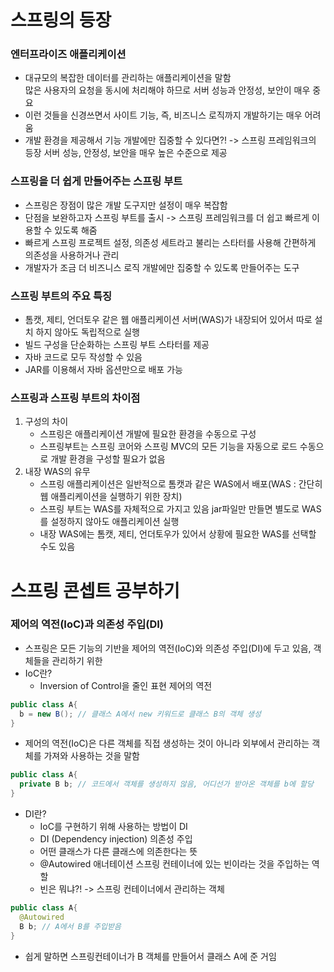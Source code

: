 # 스프링의 등장
### 엔터프라이즈 애플리케이션
  - 대규모의 복잡한 데이터를 관리하는 애플리케이션을 말함<br> 많은 사용자의 요청을 동시에 처리해야 하므로 서버 성능과 안정성, 보안이 매우 중요
  - 이런 것들을 신경쓰면서 사이트 기능, 즉, 비즈니스 로직까지 개발하기는 매우 어려움
  - 개발 환경을 제공해서 기능 개발에만 집중할 수 있다면?! -> 스프링 프레임워크의 등장 서버 성능, 안정성, 보안을 매우 높은 수준으로 제공

### 스프링을 더 쉽게 만들어주는 스프링 부트 
- 스프링은 장점이 많은 개발 도구지만 설정이 매우 복잡함
- 단점을 보완하고자 스프링 부트를 출시 -> 스프링 프레임워크를 더 쉽고 빠르게 이용할 수 있도록 해줌
- 빠르게 스프링 프로젝트 설정, 의존성 세트라고 불리는 스타터를 사용해 간편하게 의존성을 사용하거나 관리
- 개발자가 조금 더 비즈니스 로직 개발에만 집중할 수 있도록 만들어주는 도구

### 스프링 부트의 주요 특징
- 톰캣, 제티, 언더토우 같은 웹 애플리케이션 서버(WAS)가 내장되어 있어서 따로 설치 하지 않아도 독립적으로 실행
- 빌드 구성을 단순화하는 스프링 부트 스타터를 제공
- 자바 코드로 모두 작성할 수 있음
- JAR를 이용해서 자바 옵션만으로 배포 가능

### 스프링과 스프링 부트의 차이점
1. 구성의 차이
   - 스프링은 애플리케이션 개발에 필요한 환경을 수동으로 구성
   - 스프링부트는 스프링 코어와 스프링 MVC의 모든 기능을 자동으로 로드 수동으로 개발 환경을 구성할 필요가 없음
2. 내장 WAS의 유무
   - 스프링 애플리케이션은 일반적으로 톰캣과 같은 WAS에서 배포(WAS : 간단히 웹 애플리케이션을 실행하기 위한 장치)
   - 스프링 부트는 WAS를 자체적으로 가지고 있음 jar파일만 만들면 별도로 WAS를 설정하지 않아도 애플리케이션 실행
   - 내장 WAS에는 톰캣, 제티, 언더토우가 있어서 상황에 필요한 WAS를 선택할 수도 있음

# 스프링 콘셉트 공부하기 

### 제어의 역전(IoC)과 의존성 주입(DI)
- 스프링은 모든 기능의 기반을 제어의 역전(IoC)와 의존성 주입(DI)에 두고 있음, 객체들을 관리하기 위한
- IoC란?
  - Inversion of Control을 줄인 표현 제어의 역전
```java
public class A{
  b = new B(); // 클래스 A에서 new 키워드로 클래스 B의 객체 생성 
}
```
  - 제어의 역전(IoC)은 다른 객체를 직접 생성하는 것이 아니라 외부에서 관리하는 객체를 가져와 사용하는 것을 말함
```java
public class A{
  private B b; // 코드에서 객체를 생성하지 않음, 어디선가 받아온 객체를 b에 할당
}
```

- DI란?
  - IoC를 구현하기 위해 사용하는 방법이 DI
  - DI (Dependency injection) 의존성 주입
  - 어떤 클래스가 다른 클래스에 의존한다는 뜻
  - @Autowired 애너테이션 스프링 컨테이너에 있는 빈이라는 것을 주입하는 역할
  - 빈은 뭐냐?! -> 스프링 컨테이너에서 관리하는 객체
```java
public class A{
  @Autowired
  B b; // A에서 B를 주입받음
}
```
- 쉽게 말하면 스프링컨테이너가 B 객체를 만들어서 클래스 A에 준 거임
